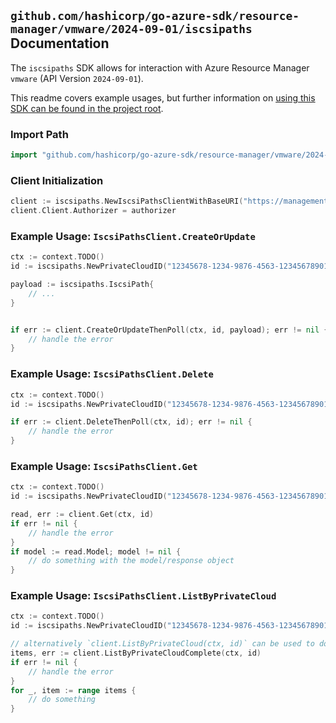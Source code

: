 
## `github.com/hashicorp/go-azure-sdk/resource-manager/vmware/2024-09-01/iscsipaths` Documentation

The `iscsipaths` SDK allows for interaction with Azure Resource Manager `vmware` (API Version `2024-09-01`).

This readme covers example usages, but further information on [using this SDK can be found in the project root](https://github.com/hashicorp/go-azure-sdk/tree/main/docs).

### Import Path

```go
import "github.com/hashicorp/go-azure-sdk/resource-manager/vmware/2024-09-01/iscsipaths"
```


### Client Initialization

```go
client := iscsipaths.NewIscsiPathsClientWithBaseURI("https://management.azure.com")
client.Client.Authorizer = authorizer
```


### Example Usage: `IscsiPathsClient.CreateOrUpdate`

```go
ctx := context.TODO()
id := iscsipaths.NewPrivateCloudID("12345678-1234-9876-4563-123456789012", "example-resource-group", "privateCloudName")

payload := iscsipaths.IscsiPath{
	// ...
}


if err := client.CreateOrUpdateThenPoll(ctx, id, payload); err != nil {
	// handle the error
}
```


### Example Usage: `IscsiPathsClient.Delete`

```go
ctx := context.TODO()
id := iscsipaths.NewPrivateCloudID("12345678-1234-9876-4563-123456789012", "example-resource-group", "privateCloudName")

if err := client.DeleteThenPoll(ctx, id); err != nil {
	// handle the error
}
```


### Example Usage: `IscsiPathsClient.Get`

```go
ctx := context.TODO()
id := iscsipaths.NewPrivateCloudID("12345678-1234-9876-4563-123456789012", "example-resource-group", "privateCloudName")

read, err := client.Get(ctx, id)
if err != nil {
	// handle the error
}
if model := read.Model; model != nil {
	// do something with the model/response object
}
```


### Example Usage: `IscsiPathsClient.ListByPrivateCloud`

```go
ctx := context.TODO()
id := iscsipaths.NewPrivateCloudID("12345678-1234-9876-4563-123456789012", "example-resource-group", "privateCloudName")

// alternatively `client.ListByPrivateCloud(ctx, id)` can be used to do batched pagination
items, err := client.ListByPrivateCloudComplete(ctx, id)
if err != nil {
	// handle the error
}
for _, item := range items {
	// do something
}
```
